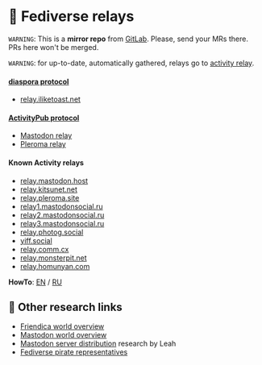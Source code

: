
# :ocean: Fediverse relays

`WARNING`: This is a __mirror repo__ from [GitLab](https://gitlab.com/distributopia/fediverse-relays). Please, send your MRs there. PRs here won't be merged.

`WARNING`: for up-to-date, automatically gathered, relays go to [activity relay](https://fediverse.network/activityrelay).

#### [diaspora protocol](#diaspora-protocol)
* [relay.iliketoast.net](https://relay.iliketoast.net)

#### [ActivityPub protocol](#activitypub-protocol)
* [Mastodon relay](https://source.joinmastodon.org/mastodon/pub-relay)
* [Pleroma relay](https://git.pleroma.social/pleroma/relay)

#### Known Activity relays
* [relay.mastodon.host](https://relay.mastodon.host)
* [relay.kitsunet.net](https://relay.kitsunet.net)
* [relay.pleroma.site](https://relay.pleroma.site)
* [relay1.mastodonsocial.ru](https://relay1.mastodonsocial.ru)
* [relay2.mastodonsocial.ru](https://relay2.mastodonsocial.ru)
* [relay3.mastodonsocial.ru](https://relay3.mastodonsocial.ru)
* [relay.photog.social](https://relay.photog.social)
* [yiff.social](https://yiff.social)
* [relay.comm.cx](https://relay.comm.cx)
* [relay.monsterpit.net](https://relay.monsterpit.net)
* [relay.homunyan.com](https://relay.homunyan.com)

**HowTo**: [EN](https://pleroma.site/objects/d1467990-9e4a-47cd-a43a-376377b2a009) / [RU](https://mastodonsocial.ru/@rf/101092489454309134)

## 🌟 Other research links
- [Friendica world overview](https://gitlab.com/distributopia/friendica-world-overview)
- [Mastodon world overview](https://gitlab.com/distributopia/masto-world-overview)
- [Mastodon server distribution](https://chaos.social/@leah/99837391793032137) research by Leah
- [Fediverse pirate representatives](https://gitlab.com/distributopia/caramba)

